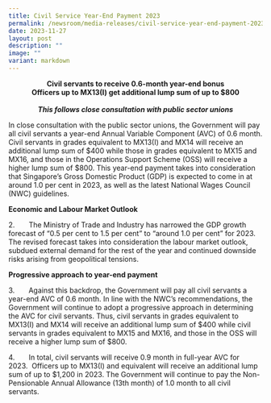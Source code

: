 ```yaml
---
title: Civil Service Year‑End Payment 2023
permalink: /newsroom/media-releases/civil-service-year-end-payment-2023/
date: 2023-11-27
layout: post
description: ""
image: ""
variant: markdown
---
```

<p style="text-align:center"><strong> Civil servants to receive 0.6-month year-end bonus<br> Officers up to MX13(I) get additional lump sum of up to $800<br><br><i>This follows close consultation with public sector unions</i></strong></p>

In close consultation with the public sector unions, the Government will pay all civil servants a year-end Annual Variable Component (AVC) of 0.6 month. Civil servants in grades equivalent to MX13(I) and MX14 will receive an additional lump sum of $400 while those in grades equivalent to MX15 and MX16, and those in the Operations Support Scheme (OSS) will receive a higher lump sum of $800. This year-end payment takes into consideration that Singapore’s Gross Domestic Product (GDP) is expected to come in at around 1.0 per cent in 2023, as well as the latest National Wages Council (NWC) guidelines.<br>

<b>Economic and Labour Market Outlook</b><br>

2.&nbsp;&nbsp;&nbsp;&nbsp;&nbsp;&nbsp; The Ministry of Trade and Industry has narrowed the GDP growth forecast of “0.5 per cent to 1.5 per cent” to “around 1.0 per cent” for 2023. The revised forecast takes into consideration the labour market outlook, subdued external demand for the rest of the year and continued downside risks arising from geopolitical tensions.<br>

<b>Progressive approach to year-end payment</b><br>

3.&nbsp;&nbsp;&nbsp;&nbsp;&nbsp;&nbsp; Against this backdrop, the Government will pay all civil servants a year-end AVC of 0.6 month. In line with the NWC’s recommendations, the Government will continue to adopt a progressive approach in determining the AVC for civil servants. Thus, civil servants in grades equivalent to MX13(I) and MX14 will receive an additional lump sum of $400 while civil servants in grades equivalent to MX15 and MX16, and those in the OSS will receive a higher lump sum of $800.<br>

4.&nbsp;&nbsp;&nbsp;&nbsp;&nbsp;&nbsp;&nbsp;In total, civil servants will receive 0.9 month in full-year AVC for 2023.&nbsp; Officers up to MX13(I) and equivalent will receive an additional lump sum of up to $1,200 in 2023. The Government will continue to pay the Non-Pensionable Annual Allowance (13th month) of 1.0 month to all civil servants.<br>